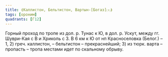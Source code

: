 ```yaml
---
title: ⦗Каллистон, Бельтистон, Вартын-[Богаз]⒯⦘
tags: [ороним]
quadrants: [Г12]
---
```


Горный проход по тропе из дол. р. Тунас к Ю, в дол. р. Ускут, между гг.
Шуври-Кая с В и Хриколь с З. В 6 км к Ю от нп Красноселовка (Белог.) – 1, 2)
греч. каллистон, – бельтистон – прекраснейший; 3) из тюрк. варта – пропасть –
тропа местами идет по скальному обрыву.
